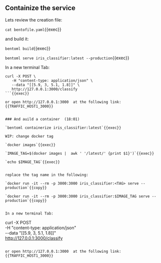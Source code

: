 ## Containize the service

Lets review the creation file:

`cat bentofile.yaml`{{exec}}

and build it:

`bentoml build`{{exec}}


`bentoml serve iris_classifier:latest --production`{{exec}}

In a new terminal Tab:

```
curl -X POST \
   -H "content-type: application/json" \
   --data "[[5.9, 3, 5.1, 1.8]]" \
   http://127.0.0.1:3000/classify
```{{exec}}

or open http://127.0.0.1:3000  at the following link:
{{TRAFFIC_HOST1_3000}}


### And auild a container  (18:01)

`bentoml containerize iris_classifier:latest`{{exec}}

WIP: change docker tag

`docker images`{{exec}}

`IMAGE_TAG=$(docker images |  awk ' '/latest/' {print $1}')`{{exec}}

`echo $IMAGE_TAG`{{exec}}


replace the tag name in the following:

`docker run -it --rm -p 3000:3000 iris_classifier:<TAG> serve --production`{{copy}}

`docker run -it --rm -p 3000:3000 iris_classifier:$IMAGE_TAG serve --production`{{copy}}


In a new terminal Tab:

```
curl -X POST \
   -H "content-type: application/json" \
   --data "[[5.9, 3, 5.1, 1.8]]" \
   http://127.0.0.1:3000/classify
```{{exec}}

or open http://127.0.0.1:3000  at the following link:
{{TRAFFIC_HOST1_3000}}


